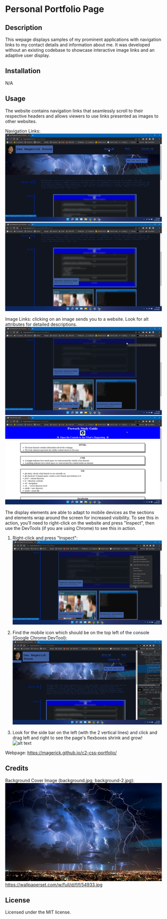 # Personal Portfolio Page

## Description
This wepage displays samples of my prominent applications with navigation links to my contact details and information about me. It was developed without an existing codebase to showcase interactive image links and an adaptive user display.

## Installation
N/A

## Usage
The website contains navigation links that seamlessly scroll to their respective headers and allows viewers to use links presented as images to other websites. 

Navigation Links:
![alt text](assets/images/screen-1.png?raw=true)
![alt text](assets/images/screen-2.png?raw=true)

Image Links: clicking on an image sends you to a website. Look for alt attributes for detailed descriptions.
![alt text](assets/images/screen-3.png?raw=true)
![alt text](assets/images/screen-4.png?raw=true)

The display elements are able to adapt to mobile devices as the sections and elements wrap around the screen for increased visibility. To see this in action, you'll need to right-click on the website and press "Inspect", then use the DevTools (if you are using Chrome) to see this in action.

1) Right-click and press "Inspect":
![alt text](assets/images/screen-5.png?raw=true)

2) Find the mobile icon which should be on the top left of the console (Google Chrome DevTool):
![alt text](assets/images/screen-6.png?raw=true)

3) Look for the side bar on the left (with the 2 vertical lines) and click and drag left and right to see the page's flexboxes shrink and grow!
![alt text](assets/images/screen-7,gif?raw=true)

Webpage: https://magerick.github.io/c2-css-portfolio/

## Credits
Background Cover Image (background.jpg; background-2.jpg): ![background.jpg](assets/images/background.jpg?raw=true) https://wallpaperset.com/w/full/d/f/f/54933.jpg

## License
Licensed under the MIT license.

